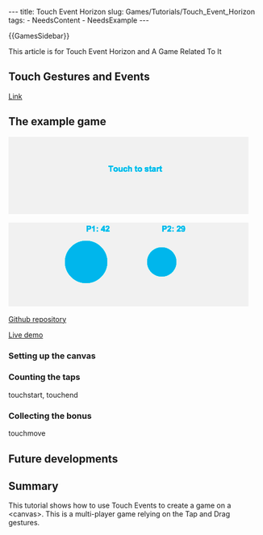--- title: Touch Event Horizon slug: Games/Tutorials/Touch\_Event\_Horizon tags: - NeedsContent - NeedsExample ---

{{GamesSidebar}}

<span class="seoSummary">This article is for Touch Event Horizon and A Game Related To It</span>

Touch Gestures and Events
-------------------------

[Link](/en-US/docs/Web/Apps/Fundamentals/User_input_methods/Touch_Gestures_and_Events)

The example game
----------------

![](touch-to-start.png)

![](tapping.png)

[Github repository](https://github.com/EnclaveGames/Touch-Event-Horizon)

[Live demo](https://touch.enclavegames.com/)

### Setting up the canvas

### Counting the taps

touchstart, touchend

### Collecting the bonus

touchmove

Future developments
-------------------

Summary
-------

<span class="seoSummary">This tutorial shows how to use Touch Events to create a game on a &lt;canvas&gt;. This is a multi-player game relying on the Tap and Drag gestures.</span>
